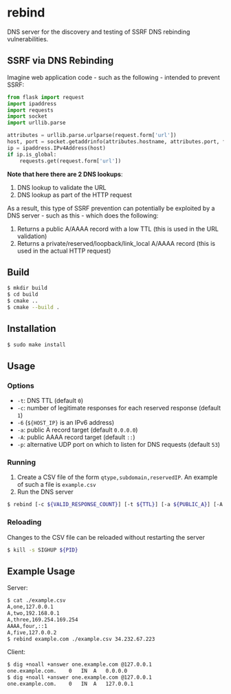 # rebind

DNS server for the discovery and testing of SSRF DNS rebinding vulnerabilities.

## SSRF via DNS Rebinding

Imagine web application code - such as the following - intended to prevent SSRF:

```python
from flask import request
import ipaddress
import requests
import socket
import urllib.parse

attributes = urllib.parse.urlparse(request.form['url'])
host, port = socket.getaddrinfo(attributes.hostname, attributes.port, family=socket.AF_INET, type=socket.SOCK_STREAM)[0][-1]
ip = ipaddress.IPv4Address(host)
if ip.is_global:
    requests.get(request.form['url'])
```

**Note that here there are 2 DNS lookups**:
1. DNS lookup to validate the URL
2. DNS lookup as part of the HTTP request

As a result, this type of SSRF prevention can potentially be exploited by a DNS server - such as this - which does the following:
1.  Returns a public A/AAAA record with a low TTL (this is used in the URL validation)
2.  Returns a private/reserved/loopback/link_local A/AAAA record (this is used in the actual HTTP request)

## Build
```bash
$ mkdir build
$ cd build
$ cmake ..
$ cmake --build .
```

## Installation
```bash
$ sudo make install
```

## Usage

### Options
* `-t`: DNS TTL (default `0`)
* `-c`: number of legitimate responses for each reserved response (default `1`)
* `-6` (`${HOST_IP}` is an IPv6 address)
* `-a`: public A record target (default `0.0.0.0`)
* `-A`: public AAAA record target (default `::`)
* `-p`: alternative UDP port on which to listen for DNS requests (default `53`)

### Running
1. Create a CSV file of the form `qtype,subdomain,reservedIP`. An example of such a file is `example.csv`
2. Run the DNS server
```bash
$ rebind [-c ${VALID_RESPONSE_COUNT}] [-t ${TTL}] [-a ${PUBLIC_A}] [-A ${PUBLIC_AAAA}] [-6] [-p ${PORT}] ${DOMAIN_NAME} ${FILENAME} ${HOST_IP}
```

### Reloading
Changes to the CSV file can be reloaded without restarting the server
```bash
$ kill -s SIGHUP ${PID}
```

## Example Usage

Server:
```bash
$ cat ./example.csv 
A,one,127.0.0.1
A,two,192.168.0.1
A,three,169.254.169.254
AAAA,four,::1
A,five,127.0.0.2
$ rebind example.com ./example.csv 34.232.67.223
```

Client:
```bash
$ dig +noall +answer one.example.com @127.0.0.1
one.example.com.	0	IN	A	0.0.0.0
$ dig +noall +answer one.example.com @127.0.0.1
one.example.com.	0	IN	A	127.0.0.1
```
